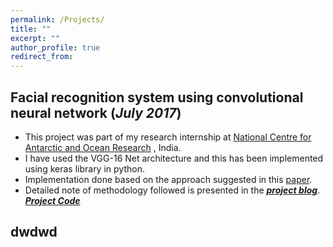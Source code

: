 ```yaml
---
permalink: /Projects/
title: ""
excerpt: ""
author_profile: true
redirect_from: 
---
```

## Facial recognition system using convolutional neural network (_July 2017_)
* This project was part of my research internship at [National Centre for Antarctic and Ocean Research](http://www.ncaor.gov.in/) , India. 
* I have used the VGG-16 Net architecture and this has been implemented using keras library in python.
* Implementation done based on the approach suggested in this [paper](http://www.robots.ox.ac.uk/~vgg/publications/2015/Parkhi15/parkhi15.pdf).
* Detailed note of methodology followed is presented in the [**_project blog_**](https://anirudhk686.github.io/facial_recognition/).
[**_Project Code_**](https://github.com/anirudhk686/facial_recognition)

## dwdwd

